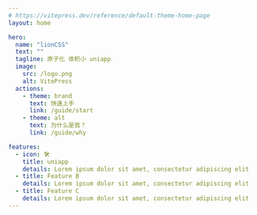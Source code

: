 ```yaml
---
# https://vitepress.dev/reference/default-theme-home-page
layout: home

hero:
  name: "lionCSS"
  text: ""
  tagline: 原子化 体积小 uniapp
  image:
    src: /logo.png
    alt: VitePress
  actions:
    - theme: brand
      text: 快速上手
      link: /guide/start
    - theme: alt
      text: 为什么是我？
      link: /guide/why

features:
  - icon: 🛠️
    title: uniapp
    details: Lorem ipsum dolor sit amet, consectetur adipiscing elit
  - title: Feature B
    details: Lorem ipsum dolor sit amet, consectetur adipiscing elit
  - title: Feature C
    details: Lorem ipsum dolor sit amet, consectetur adipiscing elit
---
```


